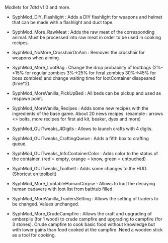 Modlets for 7dtd v1.0 and more.

  - SyphMod_DIY_Flashlight :
        Adds a DIY flashlight for weapons and helmet that can be made with a flashlight and duct tape.

  - SyphMod_More_RawMeat :
        Adds the raw meat of the corresponding animal. Must be processed into raw meat in order to be used in cooking recipes.

  - SyphMod_NoMore_CrosshairOnAim :
        Removes the crosshair for weapons when aiming.

  - SyphMod_More_LootBag :
        Change the drop probability of lootbags (2%->15% for regular zombies   3%->25% for feral zombies   30%->45% for boss zombies) and change waiting time for lootContainer disapeared (time*2). 

  - SyphMod_MoreVanilla_PickUpBed :
        All beds can be pickup and used as respawn point.

  - SyphMod_MoreVanilla_Recipes :
        Adds some new recipes with the ingredients of the base game. About 20 news recipes. (example : arrows <> bolts, more recipes for first aid kit, beaker, dyes and more)

  - SyphMod_GUITweaks_4Digits :
        Allows to launch crafts with 4 digits.

  - SyphMod_GUITweaks_CraftingQueue :
        Adds a fifth box to crafting queue.

  - SyphMod_GUITweaks_InfoContainerColor :
        Adds color to the status of the container. (red = empty, orange = know, green = untouched)

  - SyphMod_GUITweaks_Toolbelt :
        Adds some changes to the HUD. (Shortcut on toolbelt)

  - SyphMod_More_LootableHumanCorpse :
        Allows to loot the decaying human cadavers with loot list from bathtub filled.

  - SyphMod_MoreVanilla_TradersSetting :
        Allows the setting of traders to be changed. Values unchanged.

  - SyphMod_More_CrudeCampfire :
        Allows the craft and upgrading of emberpile (for 1 wood) to crude campfire and upgrading to campfire (for 3 stones). Crude campfire to cook basic food without knowledge but with lower gains than food cooked at the campfire. Need a wooden stick as a tool for cooking.








